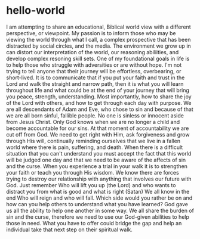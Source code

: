 # hello-world
I am attempting to share an educational, Biblical world view with a different perspective, or viewpoint. My passion is to inform those who may be viewing the world through what I call, a complex prospective that has been distracted by social circles, and the media. The environment we grow up in can distort our interpretation of the world, our reasoning abiliities, and develop complex resoning skill sets.
One of my foundational goals in life is to help those who struggle with adversities or are without hope. I'm not trying to tell anyone that their journey will be effortless, overbearing, or short-lived. It is to communicate that if you put your faith and trust in the Lord and walk the straight and narrow path, then it is what you will learn throughout life and what could be at the end of your journey that will bring you peace, strength, understanding. Most importantly, how to share the joy of the Lord with others, and how to get through each day with purpose. 
We are all descendants of Adam and Eve, who chose to sin and because of that we are all born sinful, fallible people. No one is sinless or innocent aside from Jesus Christ. Only God knows when we are no longer a child and become accountable for our sins. At that moment of accountability we are cut off from God. We need to get right with Him, ask forgiveness and grow through His will, continually reminding ourselves that we live in a fallen world where there is pain, suffering, and death. 
When there is a difficult situation that you can't understand you must accept the fact that this world will be judged one day and that we need to be aware of the affects of sin and the curse. When you experience a trial in your walk it is to strengthen your faith or teach you through His wisdom.
We know there are forces trying to destroy our relationship with anything that involves our future with God. Just remember Who will lift you up (the Lord) and who wants to distract you from what is good and what is right (Satan) We all know in the end Who will reign and who will fall. Which side would you rather be on and how can you help others to understand what you have learned? God gave us all the ability to help one another in some way. We all share the burden of sin and the curse, therefore we need to use our God-given abilities to help those in need. What you have to offer could bridge the gap and help an individual take that next step on their spiritual walk.
  
